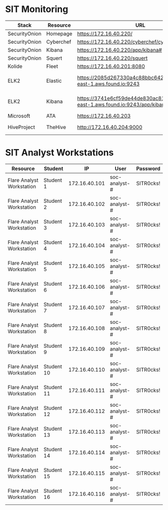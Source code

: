   # SIT Monitoring 
| Stack |  Resource |  URL | User  | Password  |
|---|---|---|---|---|
|  SecurityOnion |  Homepage |  https://172.16.40.220/ | N/A  |  N/A |
|  SecurityOnion |  Cyberchef |  https://172.16.40.220/cyberchef/cyberchef.htm | N/A  |  N/A |
|  SecurityOnion |  Kibana |  https://172.16.40.220/app/kibana# | sit  |  SITR0cks! |
|  SecurityOnion |  Squert |  https://172.16.40.220/squert | sit |  SITR0cks! |
|  Kolide |  Fleet |  https://172.16.40.201:8080 | merck-mon |  SITR0cks! |
|  ELK2 |  Elastic |  https://2085d267330a4c88bbc642c1fab436ea.us-east-1.aws.found.io:9243 | soc-analyst-# (# is student id) |  SITR0cks! |
|  ELK2 |  Kibana |  https://3741e6cf59de44de830ac81009de8432.us-east-1.aws.found.io:9243/app/kibana | soc-analyst-# (# is student id) |  SITR0cks! |
|  Microsoft |  ATA |  https://172.16.40.203 | Administrator  |  SITR0cks! |
|  HiveProject |  TheHive |  http://172.16.40.204:9000 | soc-analyst-#  |  SITR0cks! |

# SIT Analyst Workstations
|  Resource | Student |  IP | User  | Password  |
|---|---|---|---|---|
|  Flare Analyst Workstation | Student 1 | 172.16.40.101 | soc-analyst-# |  SITR0cks! |
|  Flare Analyst Workstation | Student 2 | 172.16.40.102 | soc-analyst-#  |  SITR0cks! |
|  Flare Analyst Workstation | Student 3 | 172.16.40.103 | soc-analyst-# |  SITR0cks! |
|  Flare Analyst Workstation | Student 4 | 172.16.40.104 | soc-analyst-#  |  SITR0cks! |
|  Flare Analyst Workstation | Student 5 | 172.16.40.105 | soc-analyst-#  |  SITR0cks! |
|  Flare Analyst Workstation | Student 6 | 172.16.40.106 | soc-analyst-#  |  SITR0cks! |
|  Flare Analyst Workstation | Student 7 | 172.16.40.107 | soc-analyst-#  |  SITR0cks! |
|  Flare Analyst Workstation | Student 8 | 172.16.40.108 | soc-analyst-#  |  SITR0cks! |
|  Flare Analyst Workstation | Student 9 | 172.16.40.109 | soc-analyst-#  |  SITR0cks! |
|  Flare Analyst Workstation | Student 10 | 172.16.40.110 | soc-analyst-#  |  SITR0cks! |
|  Flare Analyst Workstation | Student 11 | 172.16.40.111 | soc-analyst-#  |  SITR0cks! |
|  Flare Analyst Workstation | Student 12 | 172.16.40.112 | soc-analyst-#  |  SITR0cks! |
|  Flare Analyst Workstation | Student 13 | 172.16.40.113 | soc-analyst-#  |  SITR0cks! |
|  Flare Analyst Workstation | Student 14 | 172.16.40.114 | soc-analyst-#  |  SITR0cks! |
|  Flare Analyst Workstation | Student 15 | 172.16.40.115 | soc-analyst-#  |  SITR0cks! |
|  Flare Analyst Workstation | Student 16 | 172.16.40.116 | soc-analyst-#  |  SITR0cks! |
